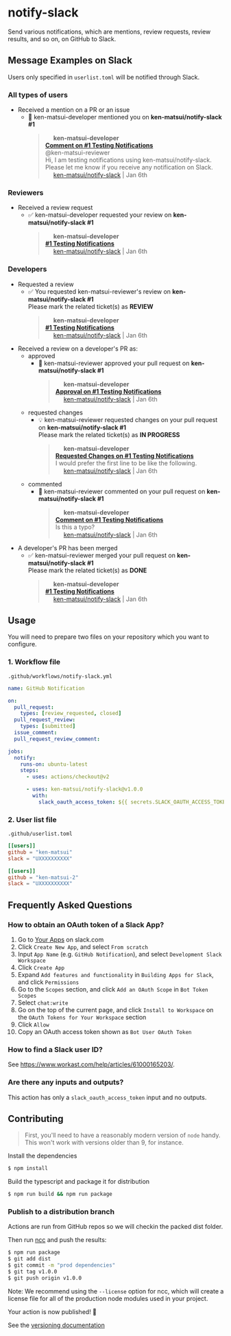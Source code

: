 # notify-slack

Send various notifications, which are mentions, review requests, review results, and so on, on GitHub to Slack.

## Message Examples on Slack

Users only specified in `userlist.toml` will be notified through Slack.

### All types of users
* Received a mention on a PR or an issue
  * :speech_balloon: ken-matsui-developer mentioned you on **ken-matsui/notify-slack #1**<br/>
    > <img src="https://slack-imgs.com/?c=1&o1=wi32.he32.si&url=https%3A%2F%2Favatars.githubusercontent.com%2Fu%2F26405363%3Fv%3D4" width="15" height="15" /> **ken-matsui-developer**<br/>
    > [**Comment on #1 Testing Notifications**](https://github.com/ken-matsui/notify-slack/pull/1#issue-1054118774)<br/>
    > @ken-matsui-reviewer<br/>
    > Hi, I am testing notifications using ken-matsui/notify-slack.<br/>
    > Please let me know if you receive any notification on Slack.<br/>
    > <img src="https://slack-imgs.com/?c=1&o1=wi32.he32.si&url=https%3A%2F%2Fslack.github.com%2Fstatic%2Fimg%2Ffavicon-neutral.png" width="15" height="15" /> [ken-matsui/notify-slack](https://github.com/ken-matsui/notify-slack) | Jan 6th

### Reviewers
* Received a review request
  * :white_check_mark: ken-matsui-developer requested your review on **ken-matsui/notify-slack #1**
    > <img src="https://slack-imgs.com/?c=1&o1=wi32.he32.si&url=https%3A%2F%2Favatars.githubusercontent.com%2Fu%2F26405363%3Fv%3D4" width="15" height="15" /> **ken-matsui-developer**<br/>
    > [**#1 Testing Notifications**](https://github.com/ken-matsui/notify-slack/pull/1)<br/>
    > <img src="https://slack-imgs.com/?c=1&o1=wi32.he32.si&url=https%3A%2F%2Fslack.github.com%2Fstatic%2Fimg%2Ffavicon-neutral.png" width="15" height="15" /> [ken-matsui/notify-slack](https://github.com/ken-matsui/notify-slack) | Jan 6th

### Developers
* Requested a review
  * :white_check_mark: You requested ken-matsui-reviewer's review on **ken-matsui/notify-slack #1**<br/>
    Please mark the related ticket(s) as **REVIEW**
    > <img src="https://slack-imgs.com/?c=1&o1=wi32.he32.si&url=https%3A%2F%2Favatars.githubusercontent.com%2Fu%2F26405363%3Fv%3D4" width="15" height="15" /> **ken-matsui-developer**<br/>
    > [**#1 Testing Notifications**](https://github.com/ken-matsui/notify-slack/pull/1)<br/>
    > <img src="https://slack-imgs.com/?c=1&o1=wi32.he32.si&url=https%3A%2F%2Fslack.github.com%2Fstatic%2Fimg%2Ffavicon-neutral.png" width="15" height="15" /> [ken-matsui/notify-slack](https://github.com/ken-matsui/notify-slack) | Jan 6th
* Received a review on a developer's PR as:
  * approved
    * :tada: ken-matsui-reviewer approved your pull request on **ken-matsui/notify-slack #1**
      > <img src="https://slack-imgs.com/?c=1&o1=wi32.he32.si&url=https%3A%2F%2Favatars.githubusercontent.com%2Fu%2F26405363%3Fv%3D4" width="15" height="15" /> **ken-matsui-developer**<br/>
      > [**Approval on #1 Testing Notifications**](https://github.com/ken-matsui/notify-slack/pull/1)<br/>
      > <img src="https://slack-imgs.com/?c=1&o1=wi32.he32.si&url=https%3A%2F%2Fslack.github.com%2Fstatic%2Fimg%2Ffavicon-neutral.png" width="15" height="15" /> [ken-matsui/notify-slack](https://github.com/ken-matsui/notify-slack) | Jan 6th
  * requested changes
    * :bulb: ken-matsui-reviewer requested changes on your pull request on **ken-matsui/notify-slack #1**<br/>
      Please mark the related ticket(s) as **IN PROGRESS**
      > <img src="https://slack-imgs.com/?c=1&o1=wi32.he32.si&url=https%3A%2F%2Favatars.githubusercontent.com%2Fu%2F26405363%3Fv%3D4" width="15" height="15" /> **ken-matsui-developer**<br/>
      > [**Requested Changes on #1 Testing Notifications**](https://github.com/ken-matsui/notify-slack/pull/1)<br/>
      > I would prefer the first line to be like the following.<br/>
      > <img src="https://slack-imgs.com/?c=1&o1=wi32.he32.si&url=https%3A%2F%2Fslack.github.com%2Fstatic%2Fimg%2Ffavicon-neutral.png" width="15" height="15" /> [ken-matsui/notify-slack](https://github.com/ken-matsui/notify-slack) | Jan 6th
  * commented
    * :speech_balloon: ken-matsui-reviewer commented on your pull request on **ken-matsui/notify-slack #1**<br/>
      > <img src="https://slack-imgs.com/?c=1&o1=wi32.he32.si&url=https%3A%2F%2Favatars.githubusercontent.com%2Fu%2F26405363%3Fv%3D4" width="15" height="15" /> **ken-matsui-developer**<br/>
      > [**Comment on #1 Testing Notifications**](https://github.com/ken-matsui/notify-slack/pull/1)<br/>
      > Is this a typo?<br/>
      > <img src="https://slack-imgs.com/?c=1&o1=wi32.he32.si&url=https%3A%2F%2Fslack.github.com%2Fstatic%2Fimg%2Ffavicon-neutral.png" width="15" height="15" /> [ken-matsui/notify-slack](https://github.com/ken-matsui/notify-slack) | Jan 6th
* A developer's PR has been merged
  * :white_check_mark: ken-matsui-reviewer merged your pull request on **ken-matsui/notify-slack #1**<br/>
    Please mark the related ticket(s) as **DONE**<br/>
    > <img src="https://slack-imgs.com/?c=1&o1=wi32.he32.si&url=https%3A%2F%2Favatars.githubusercontent.com%2Fu%2F26405363%3Fv%3D4" width="15" height="15" /> **ken-matsui-developer**<br/>
    > [**#1 Testing Notifications**](https://github.com/ken-matsui/notify-slack/pull/1)<br/>
    > <img src="https://slack-imgs.com/?c=1&o1=wi32.he32.si&url=https%3A%2F%2Fslack.github.com%2Fstatic%2Fimg%2Ffavicon-neutral.png" width="15" height="15" /> [ken-matsui/notify-slack](https://github.com/ken-matsui/notify-slack) | Jan 6th

## Usage

You will need to prepare two files on your repository which you want to configure.

### 1. Workflow file

`.github/workflows/notify-slack.yml`

```yaml
name: GitHub Notification

on:
  pull_request:
    types: [review_requested, closed]
  pull_request_review:
    types: [submitted]
  issue_comment:
  pull_request_review_comment:

jobs:
  notify:
    runs-on: ubuntu-latest
    steps:
      - uses: actions/checkout@v2

      - uses: ken-matsui/notify-slack@v1.0.0
        with:
          slack_oauth_access_token: ${{ secrets.SLACK_OAUTH_ACCESS_TOKEN }}
```

### 2. User list file

`.github/userlist.toml`

```toml
[[users]]
github = "ken-matsui"
slack = "UXXXXXXXXXX"

[[users]]
github = "ken-matsui-2"
slack = "UXXXXXXXXXX"
```

## Frequently Asked Questions

### How to obtain an OAuth token of a Slack App?

1. Go to [Your Apps](https://api.slack.com/apps) on slack.com
2. Click `Create New App`, and select `From scratch`
4. Input `App Name` (e.g. `GitHub Notification`), and select `Development Slack Workspace`
5. Click `Create App`
6. Expand `Add features and functionality` in `Building Apps for Slack`, and click `Permissions`
7. Go to the `Scopes` section, and click `Add an OAuth Scope` in `Bot Token Scopes`
8. Select `chat:write`
9. Go on the top of the current page, and click `Install to Workspace` on the `OAuth Tokens for Your Workspace` section
10. Click `Allow`
12. Copy an OAuth access token shown as `Bot User OAuth Token`

### How to find a Slack user ID?

See https://www.workast.com/help/articles/61000165203/.

### Are there any inputs and outputs?

This action has only a `slack_oauth_access_token` input and no outputs.

## Contributing

> First, you'll need to have a reasonably modern version of `node` handy. This won't work with versions older than 9, for instance.

Install the dependencies
```bash
$ npm install
```

Build the typescript and package it for distribution
```bash
$ npm run build && npm run package
```

<!--
Run the tests :heavy_check_mark:
```bash
$ npm test

 PASS  ./index.test.js
  ✓ throws invalid number (3ms)
  ✓ wait 500 ms (504ms)
  ✓ test runs (95ms)

...
```
-->

### Publish to a distribution branch

Actions are run from GitHub repos so we will checkin the packed dist folder.

Then run [ncc](https://github.com/zeit/ncc) and push the results:
```bash
$ npm run package
$ git add dist
$ git commit -m "prod dependencies"
$ git tag v1.0.0
$ git push origin v1.0.0
```

Note: We recommend using the `--license` option for ncc, which will create a license file for all of the production node modules used in your project.

Your action is now published! :rocket:

See the [versioning documentation](https://github.com/actions/toolkit/blob/master/docs/action-versioning.md)

